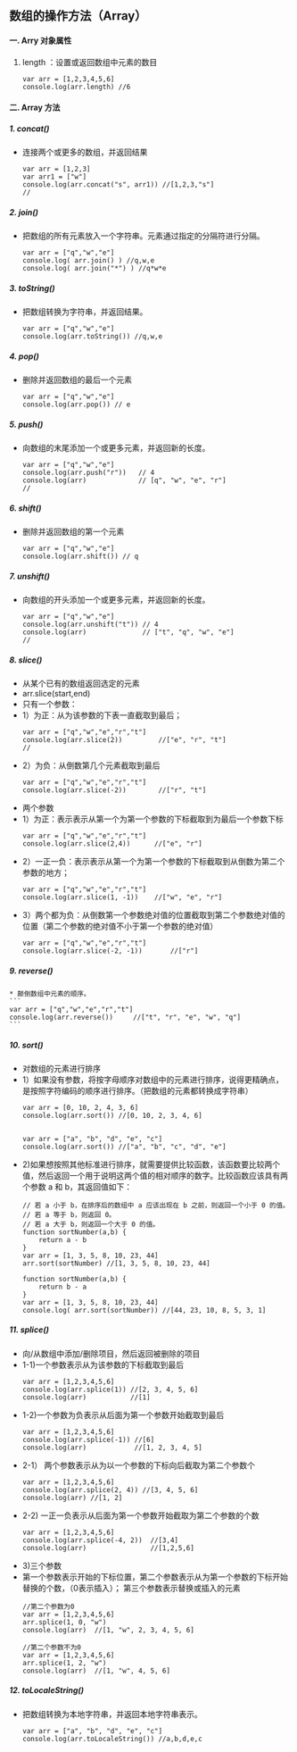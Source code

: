 ## 数组的操作方法（Array）

#### 一. Arry 对象属性
1. length ：设置或返回数组中元素的数目

    ```
    var arr = [1,2,3,4,5,6]
    console.log(arr.length) //6
    ```
#### 二. Array 方法

##### 1. concat()	
- 连接两个或更多的数组，并返回结果
    ```
    var arr = [1,2,3]
    var arr1 = ["w"]
    console.log(arr.concat("s", arr1)) //[1,2,3,"s"]
    //
    ```
#####  2. join()	
- 把数组的所有元素放入一个字符串。元素通过指定的分隔符进行分隔。
    ```
    var arr = ["q","w","e"]
    console.log( arr.join() ) //q,w,e
    console.log( arr.join("*") ) //q*w*e
    ```


##### 3. toString()	
- 把数组转换为字符串，并返回结果。
    ```
    var arr = ["q","w","e"]
    console.log(arr.toString()) //q,w,e
    ```

##### 4. pop()	
- 删除并返回数组的最后一个元素
    
    ```
    var arr = ["q","w","e"]
    console.log(arr.pop()) // e
    ```
##### 5. push()	
- 向数组的末尾添加一个或更多元素，并返回新的长度。
    ```
    var arr = ["q","w","e"]
    console.log(arr.push("r"))   // 4
    console.log(arr)             // [q", "w", "e", "r"]
    //
    ```
##### 6. shift()	
- 删除并返回数组的第一个元素
    ```
    var arr = ["q","w","e"]
    console.log(arr.shift()) // q
    ```


##### 7. unshift()	
- 向数组的开头添加一个或更多元素，并返回新的长度。
    ```
    var arr = ["q","w","e"]
    console.log(arr.unshift("t")) // 4
    console.log(arr)              // ["t", "q", "w", "e"]
    //
    ```

##### 8. slice()	
- 从某个已有的数组返回选定的元素
- arr.slice(start,end)
- 只有一个参数：
- 1）为正：从为该参数的下表一直截取到最后；
    ```
    var arr = ["q","w","e","r","t"]
    console.log(arr.slice(2))         //["e", "r", "t"]
    //
    ```
- 2）为负：从倒数第几个元素截取到最后
    ```
    var arr = ["q","w","e","r","t"]
    console.log(arr.slice(-2))        //["r", "t"]
    ```
- 两个参数
- 1）为正：表示表示从第一个为第一个参数的下标截取到为最后一个参数下标
    ```
    var arr = ["q","w","e","r","t"]
    console.log(arr.slice(2,4))      //["e", "r"]
    ```
- 2）一正一负：表示表示从第一个为第一个参数的下标截取到从倒数为第二个参数的地方；
    ```
    var arr = ["q","w","e","r","t"]
    console.log(arr.slice(1, -1))    //["w", "e", "r"]
    ```
- 3）两个都为负：从倒数第一个参数绝对值的位置截取到第二个参数绝对值的位置（第二个参数的绝对值不小于第一个参数的绝对值）
    ```
    var arr = ["q","w","e","r","t"]
    console.log(arr.slice(-2, -1))       //["r"]
    ```
##### 9. reverse()	
    * 颠倒数组中元素的顺序。
    ```
    var arr = ["q","w","e","r","t"]
    console.log(arr.reverse())     //["t", "r", "e", "w", "q"]
    ```
##### 10. sort()	
- 对数组的元素进行排序
- 1）如果没有参数，将按字母顺序对数组中的元素进行排序，说得更精确点，是按照字符编码的顺序进行排序。（把数组的元素都转换成字符串）
    ```
    var arr = [0, 10, 2, 4, 3, 6]
    console.log(arr.sort()) //[0, 10, 2, 3, 4, 6]
    
    
    var arr = ["a", "b", "d", "e", "c"]
    console.log(arr.sort()) //["a", "b", "c", "d", "e"]
    ```
- 2)如果想按照其他标准进行排序，就需要提供比较函数，该函数要比较两个值，然后返回一个用于说明这两个值的相对顺序的数字。比较函数应该具有两个参数 a 和 b，其返回值如下：
    ```
    // 若 a 小于 b，在排序后的数组中 a 应该出现在 b 之前，则返回一个小于 0 的值。
    // 若 a 等于 b，则返回 0。
    // 若 a 大于 b，则返回一个大于 0 的值。
    function sortNumber(a,b) {
    	return a - b
    }
    var arr = [1, 3, 5, 8, 10, 23, 44]
    arr.sort(sortNumber) //[1, 3, 5, 8, 10, 23, 44]
    
    function sortNumber(a,b) {
    	return b - a
    }
    var arr = [1, 3, 5, 8, 10, 23, 44]
    console.log( arr.sort(sortNumber)) //[44, 23, 10, 8, 5, 3, 1]
    ```
##### 11. splice()	
- 向/从数组中添加/删除项目，然后返回被删除的项目
- 1-1)一个参数表示从为该参数的下标截取到最后
    ```
    var arr = [1,2,3,4,5,6]
    console.log(arr.splice(1)) //[2, 3, 4, 5, 6]
    console.log(arr)           //[1]
    ```
- 1-2)一个参数为负表示从后面为第一个参数开始截取到最后
    ```
    var arr = [1,2,3,4,5,6]
    console.log(arr.splice(-1)) //[6]
    console.log(arr)            //[1, 2, 3, 4, 5]
    ```
-  2-1） 两个参数表示从为以一个参数的下标向后截取为第二个参数个
    ```
    var arr = [1,2,3,4,5,6]
    console.log(arr.splice(2, 4)) //[3, 4, 5, 6]
    console.log(arr) //[1, 2]
    ```
- 2-2) 一正一负表示从后面为第一个参数开始截取为第二个参数的个数
    ```
    var arr = [1,2,3,4,5,6]
    console.log(arr.splice(-4, 2))  //[3,4]
    console.log(arr)                //[1,2,5,6]
    ```
- 3)三个参数
- 第一个参数表示开始的下标位置，第二个参数表示从为第一个参数的下标开始替换的个数，（0表示插入）； 第三个参数表示替换或插入的元素
    ```
    //第二个参数为0
    var arr = [1,2,3,4,5,6]
    arr.splice(1, 0, "w")
    console.log(arr)  //[1, "w", 2, 3, 4, 5, 6]
    
    //第二个参数不为0
    var arr = [1,2,3,4,5,6]
    arr.splice(1, 2, "w")
    console.log(arr)  //[1, "w", 4, 5, 6]
    ```
##### 12. toLocaleString()
- 把数组转换为本地字符串，并返回本地字符串表示。
    ```
    var arr = ["a", "b", "d", "e", "c"]
    console.log(arr.toLocaleString()) //a,b,d,e,c
    ```


